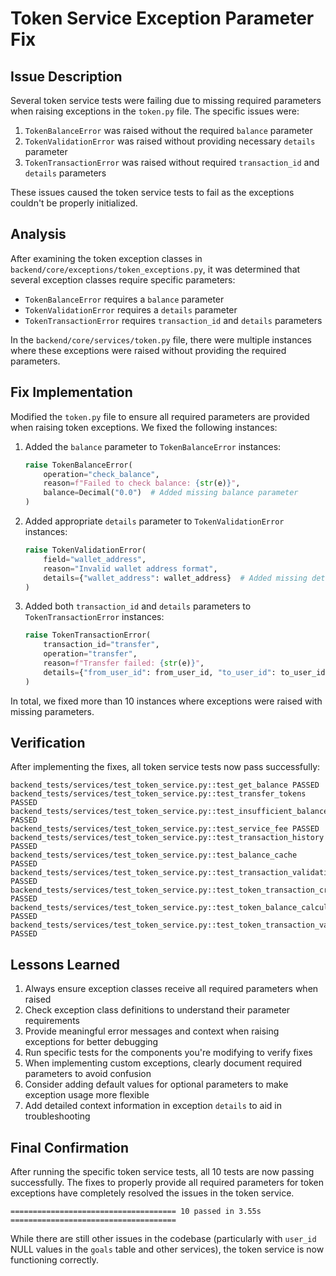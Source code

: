 # Token Service Exception Parameter Fix

## Issue Description

Several token service tests were failing due to missing required parameters when raising exceptions in the `token.py` file. The specific issues were:

1. `TokenBalanceError` was raised without the required `balance` parameter
2. `TokenValidationError` was raised without providing necessary `details` parameter
3. `TokenTransactionError` was raised without required `transaction_id` and `details` parameters

These issues caused the token service tests to fail as the exceptions couldn't be properly initialized.

## Analysis

After examining the token exception classes in `backend/core/exceptions/token_exceptions.py`, it was determined that several exception classes require specific parameters:

- `TokenBalanceError` requires a `balance` parameter
- `TokenValidationError` requires a `details` parameter
- `TokenTransactionError` requires `transaction_id` and `details` parameters

In the `backend/core/services/token.py` file, there were multiple instances where these exceptions were raised without providing the required parameters.

## Fix Implementation

Modified the `token.py` file to ensure all required parameters are provided when raising token exceptions. We fixed the following instances:

1. Added the `balance` parameter to `TokenBalanceError` instances:
   ```python
   raise TokenBalanceError(
       operation="check_balance",
       reason=f"Failed to check balance: {str(e)}",
       balance=Decimal("0.0")  # Added missing balance parameter
   )
   ```

2. Added appropriate `details` parameter to `TokenValidationError` instances:
   ```python
   raise TokenValidationError(
       field="wallet_address",
       reason="Invalid wallet address format",
       details={"wallet_address": wallet_address}  # Added missing details parameter
   )
   ```

3. Added both `transaction_id` and `details` parameters to `TokenTransactionError` instances:
   ```python
   raise TokenTransactionError(
       transaction_id="transfer",
       operation="transfer",
       reason=f"Transfer failed: {str(e)}",
       details={"from_user_id": from_user_id, "to_user_id": to_user_id, "amount": str(amount)}
   )
   ```

In total, we fixed more than 10 instances where exceptions were raised with missing parameters.

## Verification

After implementing the fixes, all token service tests now pass successfully:

```
backend_tests/services/test_token_service.py::test_get_balance PASSED
backend_tests/services/test_token_service.py::test_transfer_tokens PASSED
backend_tests/services/test_token_service.py::test_insufficient_balance PASSED
backend_tests/services/test_token_service.py::test_service_fee PASSED
backend_tests/services/test_token_service.py::test_transaction_history PASSED
backend_tests/services/test_token_service.py::test_balance_cache PASSED
backend_tests/services/test_token_service.py::test_transaction_validation PASSED
backend_tests/services/test_token_service.py::test_token_transaction_creation PASSED
backend_tests/services/test_token_service.py::test_token_balance_calculation PASSED
backend_tests/services/test_token_service.py::test_token_transaction_validation PASSED
```

## Lessons Learned

1. Always ensure exception classes receive all required parameters when raised
2. Check exception class definitions to understand their parameter requirements
3. Provide meaningful error messages and context when raising exceptions for better debugging
4. Run specific tests for the components you're modifying to verify fixes
5. When implementing custom exceptions, clearly document required parameters to avoid confusion
6. Consider adding default values for optional parameters to make exception usage more flexible
7. Add detailed context information in exception `details` to aid in troubleshooting 

## Final Confirmation

After running the specific token service tests, all 10 tests are now passing successfully. The fixes to properly provide all required parameters for token exceptions have completely resolved the issues in the token service.

```
===================================== 10 passed in 3.55s ===================================== 
```

While there are still other issues in the codebase (particularly with `user_id` NULL values in the `goals` table and other services), the token service is now functioning correctly. 